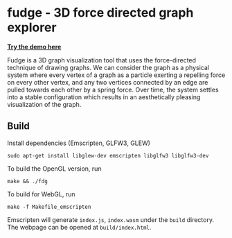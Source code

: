 # fudge - 3D force directed graph explorer

**[Try the demo here](https://justinleung.me/fudge)**

Fudge is a 3D graph visualization tool that uses the force-directed technique of drawing graphs.  We can consider the graph as a physical system where every vertex of a graph as a particle exerting a repelling force on every other vertex, and any two vertices connected by an edge are pulled towards each other by a spring force. Over time, the system settles into a stable configuration which results in an aesthetically pleasing visualization of the graph.

## Build

Install dependencies (Emscripten, GLFW3, GLEW)

``` 
sudo apt-get install libglew-dev emscripten libglfw3 libglfw3-dev
```

To build the OpenGL version, run

```
make && ./fdg
```

To build for WebGL, run

```
make -f Makefile_emscripten
```

Emscripten will generate `index.js`, `index.wasm` under the `build` directory. The webpage can be opened at `build/index.html`.